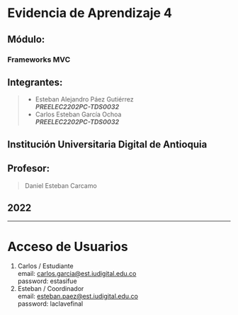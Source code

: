 # Evidencia de Aprendizaje 4 

## Módulo:
### Frameworks MVC

## Integrantes:
> - Esteban Alejandro Páez Gutiérrez  
> ***PREELEC2202PC-TDS0032***
> - Carlos Esteban García Ochoa  
> ***PREELEC2202PC-TDS0032***

## Institución Universitaria Digital de Antioquia

## Profesor:
> Daniel Esteban Carcamo

## 2022

---

# Acceso de Usuarios 

1. Carlos / Estudiante    
   email: carlos.garcia@est.iudigital.edu.co  
   password: estasifue
2. Esteban / Coordinador  
   email: esteban.paez@est.iudigital.edu.co  
   password: laclavefinal